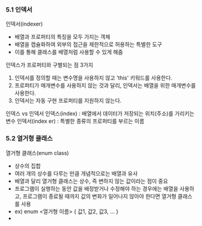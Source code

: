 ### 5.1 인덱서

인덱서(indexer)
- 배열과 프로퍼티의 특징을 모두 가지는 객체
- 배열을 캡슐화하여 외부의 접근을 제한적으로 허용하는 특별한 도구
- 이를 통해 클래스를 배열처럼 사용할 수 있게 해줌

인덱스가 프로퍼티와 구별되는 점 3가지
1. 인덱서를 정의할 때는 변수명을 사용하지 않고 'this' 키워드를 사용한다.
2. 프로퍼티가 매개변수를 사용하지 않는 것과 달리, 인덱서는 배열을 위한 매개변수를 사용한다.
3. 인덱서는 자동 구현 프로퍼티를 지원하지 않는다.

인덱스 vs 인덱서
인덱스(index) : 배열에서 데이터가 저장되는 위치(주소)를 가리키는 변수
인덱서(index
er) : 특별한 종류의 프로퍼티를 부르는 이름

### 5.2 열거형 클래스

열거형 클래스(enum class)
- 상수의 집합
- 여러 개의 상수를 다루는 만큼 개념적으로는 배열과 유사
- 배열과 달리 열거형 클래스는 상수, 즉 변하지 않는 값이라는 점이 중요
- 프로그램이 실행하는 동안 값을 배정받거나 수정해야 하는 경우에는 배열을 사용하고, 프로그램이 종료될 때까지 값의 변화가 일어나지 않아야 한다면 열거형 클래스를 사용
- ex) enum <열거형 이름> { 값1, 값2, 값3, ... }
- 
